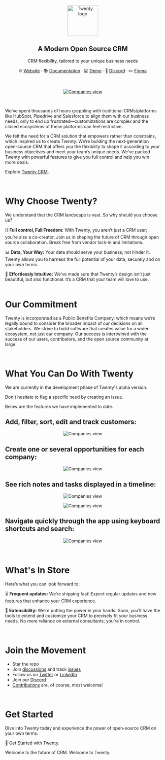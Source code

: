 
<br>
<p align="center">
  <a href="https://www.twenty.com">
    <img src="./docs/static/img/logo-square-dark.svg" width="100px" alt="Twenty logo" />
  </a>
</p>

<h2 align="center" >A Modern Open Source CRM </h3>
<p align="center">CRM flexibility, tailored to your unique business needs</p>

<p align="center">🌐 <a href="https://twenty.com">Website</a> · 📚 <a href="https://docs.twenty.com">Documentation</a> · 💻 <a href="https://app.twenty.com/">Demo</a> · 💬 <a href="https://discord.gg/cx5n4Jzs57">Discord</a> · ✏️ <a href="https://www.figma.com/file/xt8O9mFeLl46C5InWwoMrN/Twenty">Figma</a><p>
<br />


<p align="center">
  <a href="https://www.twenty.com">
    <picture>
      <source media="(prefers-color-scheme: dark)" srcset="https://raw.githubusercontent.com/twentyhq/twenty/main/docs/static/img/preview-dark.png">
      <source media="(prefers-color-scheme: light)" srcset="https://raw.githubusercontent.com/twentyhq/twenty/main/docs/static/img/preview-light.png">
      <img src="./docs/static/img/preview-light.png" alt="Companies view" />
    </picture>
  </a>
</p>
<br>

We’ve spent thousands of hours grappling with traditional CRMs/platforms like HubSpot, Pipedrive and Salesforce to align them with our business needs, only to end up frustrated—customizations are complex and the closed ecosystems of these platforms can feel restrictive.

We felt the need for a CRM solution that empowers rather than constrains, which inspired us to create Twenty. We’re building the next-generation open-source CRM that offers you the flexibility to shape it according to your business objectives and meet your team’s unique needs. We’ve packed Twenty with powerful features to give you full control and help you win more deals. 


Explore [Twenty CRM](https://app.twenty.com/).

<br>

# Why Choose Twenty?
We understand that the CRM landscape is vast. So why should you choose us?

⛓️ **Full control, Full Freedom:** With Twenty, you aren’t just a CRM user; you’re also a co-creator. Join us in shaping the future of CRM through open source collaboration. Break free from vendor lock-in and limitations. 

📊 **Data, Your Way:** Your data should serve your business, not hinder it. Twenty allows you to harness the full potential of your data, securely and on your own terms.

🎨 **Effortlessly Intuitive:** We’ve made sure that Twenty’s design isn’t just beautiful, but also functional.
 It’s a CRM that your team will love to use.  
<br>

# Our Commitment 

Twenty is incorporated as a Public Benefits Company, which means we’re legally bound to consider the broader impact of our decisions on all stakeholders. We strive to build software that creates value for a wider ecosystem, not just our company. Our success is intertwined with the success of our users, contributors, and the open source community at large. 

<br>

# What You Can Do With Twenty
We are currently in the development phase of Twenty's alpha version.  

Don't hesitate to flag a specific need by creating an issue.   

Below are the features we have implemented to date.

## Add, filter, sort, edit and track customers:

<p align="center">
    <picture>
      <source media="(prefers-color-scheme: dark)" srcset="https://raw.githubusercontent.com/twentyhq/twenty/main/docs/static/img/visualise-customer-dark.png">
      <source media="(prefers-color-scheme: light)" srcset="https://raw.githubusercontent.com/twentyhq/twenty/main/docs/static/img/visualise-customer-light.png">
      <img src="./docs/static/img/preview-light.png" alt="Companies view" />
    </picture>
</p>

## Create one or several opportunities for each company:

<p align="center">
    <picture>
      <source media="(prefers-color-scheme: dark)" srcset="https://raw.githubusercontent.com/twentyhq/twenty/main/docs/static/img/follow-your-deals-dark.png">
      <source media="(prefers-color-scheme: light)" srcset="https://raw.githubusercontent.com/twentyhq/twenty/main/docs/static/img/follow-your-deals-light.png">
      <img src="./docs/static/img/preview-light.png" alt="Companies view" />
    </picture>
</p>

## See rich notes and tasks displayed in a timeline:

<p align="center">
    <picture>
      <source media="(prefers-color-scheme: dark)" srcset="https://raw.githubusercontent.com/twentyhq/twenty/main/docs/static/img/rich-notes-dark.png">
      <source media="(prefers-color-scheme: light)" srcset="https://raw.githubusercontent.com/twentyhq/twenty/main/docs/static/img/rich-notes-light.png">
      <img src="./docs/static/img/preview-light.png" alt="Companies view" />
    </picture>
</p>

<p align="center">
    <picture>
      <source media="(prefers-color-scheme: dark)" srcset="https://raw.githubusercontent.com/twentyhq/twenty/main/docs/static/img/create-tasks-dark.png">
      <source media="(prefers-color-scheme: light)" srcset="https://raw.githubusercontent.com/twentyhq/twenty/main/docs/static/img/create-tasks-light.png">
      <img src="./docs/static/img/preview-light.png" alt="Companies view" />
    </picture>
</p>


## Navigate quickly through the app using keyboard shortcuts and search:

<p align="center">
    <picture>
      <source media="(prefers-color-scheme: dark)" srcset="https://raw.githubusercontent.com/twentyhq/twenty/main/docs/static/img/shortcut-navigation-dark.png">
      <source media="(prefers-color-scheme: light)" srcset="https://raw.githubusercontent.com/twentyhq/twenty/main/docs/static/img/shortcut-navigation-light.png">
      <img src="./docs/static/img/preview-light.png" alt="Companies view" />
    </picture>
</p>

<br>

# What's In Store

Here’s what you can look forward to:

⏳ **Frequent updates:** We’re shipping fast! Expect regular updates and new features that enhance your CRM experience.

🔗 **Extensibility:** We’re putting the power in your hands. Soon, you’ll have the tools to extend and customize your CRM to precisely fit your business needs. No more reliance on external consultants; you’re in control.

<br>

# Join the Movement

- Star the repo
- Join [discussions](https://github.com/twentyhq/twenty/discussions) and track [issues](https://github.com/twentyhq/twenty/issues) 
- Follow us on [Twitter](https://twitter.com/twentycrm) or [LinkedIn](https://www.linkedin.com/company/twenty/) 
- Join our [Discord](https://discord.gg/cx5n4Jzs57)
- [Contributions](https://github.com/twentyhq/twenty/contribute) are, of course, most welcome! 

<br>

# Get Started

Dive into Twenty today and experience the power of open-source CRM on your own terms.

🚀 Get Started with [Twenty](https://docs.twenty.com/developer/local-setup). 

Welcome to the future of CRM. Welcome to Twenty.
